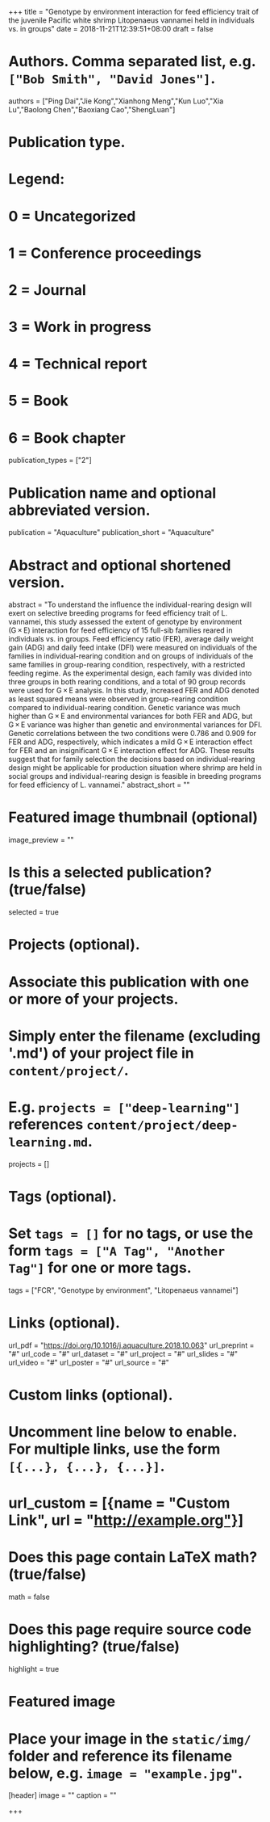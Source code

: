 +++
title = "Genotype by environment interaction for feed efficiency trait of the juvenile Pacific white shrimp Litopenaeus vannamei held in individuals vs. in groups"
date = 2018-11-21T12:39:51+08:00
draft = false

# Authors. Comma separated list, e.g. `["Bob Smith", "David Jones"]`.
authors = ["Ping Dai","Jie Kong","Xianhong Meng","Kun Luo","Xia Lu","Baolong Chen","Baoxiang Cao","ShengLuan"]

# Publication type.
# Legend:
# 0 = Uncategorized
# 1 = Conference proceedings
# 2 = Journal
# 3 = Work in progress
# 4 = Technical report
# 5 = Book
# 6 = Book chapter
publication_types = ["2"]

# Publication name and optional abbreviated version.
publication = "Aquaculture"
publication_short = "Aquaculture"

# Abstract and optional shortened version.
abstract = "To understand the influence the individual-rearing design will exert on selective breeding programs for feed efficiency trait of L. vannamei, this study assessed the extent of genotype by environment (G × E) interaction for feed efficiency of 15 full-sib families reared in individuals vs. in groups. Feed efficiency ratio (FER), average daily weight gain (ADG) and daily feed intake (DFI) were measured on individuals of the families in individual-rearing condition and on groups of individuals of the same families in group-rearing condition, respectively, with a restricted feeding regime. As the experimental design, each family was divided into three groups in both rearing conditions, and a total of 90 group records were used for G × E analysis. In this study, increased FER and ADG denoted as least squared means were observed in group-rearing condition compared to individual-rearing condition. Genetic variance was much higher than G × E and environmental variances for both FER and ADG, but G × E variance was higher than genetic and environmental variances for DFI. Genetic correlations between the two conditions were 0.786 and 0.909 for FER and ADG, respectively, which indicates a mild G × E interaction effect for FER and an insignificant G × E interaction effect for ADG. These results suggest that for family selection the decisions based on individual-rearing design might be applicable for production situation where shrimp are held in social groups and individual-rearing design is feasible in breeding programs for feed efficiency of L. vannamei."
abstract_short = ""

# Featured image thumbnail (optional)
image_preview = ""

# Is this a selected publication? (true/false)
selected = true

# Projects (optional).
#   Associate this publication with one or more of your projects.
#   Simply enter the filename (excluding '.md') of your project file in `content/project/`.
#   E.g. `projects = ["deep-learning"]` references `content/project/deep-learning.md`.
projects = []

# Tags (optional).
#   Set `tags = []` for no tags, or use the form `tags = ["A Tag", "Another Tag"]` for one or more tags.
tags = ["FCR", "Genotype by environment", "Litopenaeus vannamei"]

# Links (optional).
url_pdf = "https://doi.org/10.1016/j.aquaculture.2018.10.063"
url_preprint = "#"
url_code = "#"
url_dataset = "#"
url_project = "#"
url_slides = "#"
url_video = "#"
url_poster = "#"
url_source = "#"

# Custom links (optional).
#   Uncomment line below to enable. For multiple links, use the form `[{...}, {...}, {...}]`.
# url_custom = [{name = "Custom Link", url = "http://example.org"}]

# Does this page contain LaTeX math? (true/false)
math = false

# Does this page require source code highlighting? (true/false)
highlight = true

# Featured image
# Place your image in the `static/img/` folder and reference its filename below, e.g. `image = "example.jpg"`.
[header]
image = ""
caption = ""

+++
